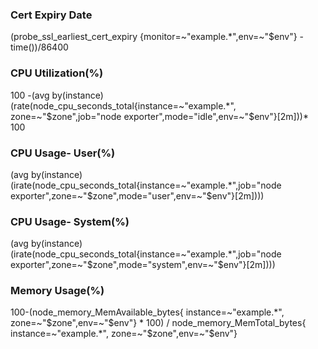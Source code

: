 ### Cert Expiry Date
(probe_ssl_earliest_cert_expiry {monitor=~"example.*",env=~"$env"} -time())/86400 

### CPU Utilization(%)
100 -(avg by(instance) (rate(node_cpu_seconds_total{instance=~"example.*", zone=~"$zone",job="node exporter",mode="idle",env=~"$env"}[2m]))* 100

### CPU Usage- User(%)
(avg by(instance) (irate(node_cpu_seconds_total{instance=~"example.*",job="node exporter",zone=~"$zone",mode="user",env=~"$env"}[2m])))

### CPU Usage- System(%)
(avg by(instance) (irate(node_cpu_seconds_total{instance=~"example.*",job="node exporter",zone=~"$zone",mode="system",env=~"$env"}[2m])))

### Memory Usage(%)
100-(node_memory_MemAvailable_bytes{ instance=~"example.*", zone=~"$zone",env=~"$env"} * 100) / node_memory_MemTotal_bytes{ instance=~"example.*", zone=~"$zone",env=~"$env"}
